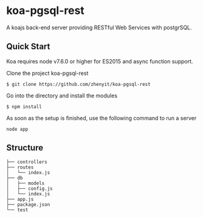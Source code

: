 # koa-pgsql-rest
A koajs back-end server providing RESTful Web Services with postgrSQL.

## Quick Start
Koa requires node v7.6.0 or higher for ES2015 and async function support.

Clone the project koa-pgsql-rest
```
$ git clone https://github.com/zhenyit/koa-pgsql-rest
```
Go into the directory and install the modules
```
$ npm install
```
As soon as the setup is finished, use the following command to run a server
```
node app
```
## Structure
```
├── controllers
├── routes
│   └── index.js
├── db
│   ├── models
│   ├── config.js
│   └── index.js
├── app.js
├── package.json
└── test
```
